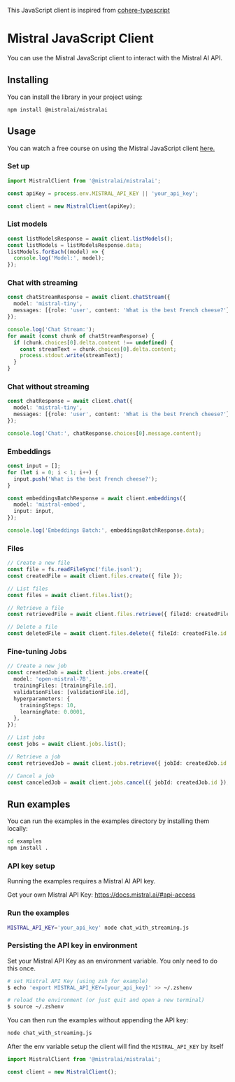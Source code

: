 This JavaScript client is inspired from [cohere-typescript](https://github.com/cohere-ai/cohere-typescript)

# Mistral JavaScript Client

You can use the Mistral JavaScript client to interact with the Mistral AI API.

## Installing

You can install the library in your project using:

`npm install @mistralai/mistralai`

## Usage

You can watch a free course on using the Mistral JavaScript client [here.](https://scrimba.com/links/mistral)

### Set up

```typescript
import MistralClient from '@mistralai/mistralai';

const apiKey = process.env.MISTRAL_API_KEY || 'your_api_key';

const client = new MistralClient(apiKey);
```

### List models

```typescript
const listModelsResponse = await client.listModels();
const listModels = listModelsResponse.data;
listModels.forEach((model) => {
  console.log('Model:', model);
});
```

### Chat with streaming

```typescript
const chatStreamResponse = await client.chatStream({
  model: 'mistral-tiny',
  messages: [{role: 'user', content: 'What is the best French cheese?'}],
});

console.log('Chat Stream:');
for await (const chunk of chatStreamResponse) {
  if (chunk.choices[0].delta.content !== undefined) {
    const streamText = chunk.choices[0].delta.content;
    process.stdout.write(streamText);
  }
}
```

### Chat without streaming

```typescript
const chatResponse = await client.chat({
  model: 'mistral-tiny',
  messages: [{role: 'user', content: 'What is the best French cheese?'}],
});

console.log('Chat:', chatResponse.choices[0].message.content);
```

### Embeddings

```typescript
const input = [];
for (let i = 0; i < 1; i++) {
  input.push('What is the best French cheese?');
}

const embeddingsBatchResponse = await client.embeddings({
  model: 'mistral-embed',
  input: input,
});

console.log('Embeddings Batch:', embeddingsBatchResponse.data);
```

### Files

```typescript
// Create a new file
const file = fs.readFileSync('file.jsonl');
const createdFile = await client.files.create({ file });

// List files
const files = await client.files.list();

// Retrieve a file
const retrievedFile = await client.files.retrieve({ fileId: createdFile.id });

// Delete a file
const deletedFile = await client.files.delete({ fileId: createdFile.id });
```

### Fine-tuning Jobs

```typescript
// Create a new job
const createdJob = await client.jobs.create({
  model: 'open-mistral-7B',
  trainingFiles: [trainingFile.id],
  validationFiles: [validationFile.id],
  hyperparameters: {
    trainingSteps: 10,
    learningRate: 0.0001,
  },
});

// List jobs
const jobs = await client.jobs.list();

// Retrieve a job
const retrievedJob = await client.jobs.retrieve({ jobId: createdJob.id });

// Cancel a job
const canceledJob = await client.jobs.cancel({ jobId: createdJob.id });
```

## Run examples

You can run the examples in the examples directory by installing them locally:

```bash
cd examples
npm install .
```

### API key setup

Running the examples requires a Mistral AI API key.

Get your own Mistral API Key: <https://docs.mistral.ai/#api-access>

### Run the examples

```bash
MISTRAL_API_KEY='your_api_key' node chat_with_streaming.js
```

### Persisting the API key in environment

Set your Mistral API Key as an environment variable. You only need to do this once.

```bash
# set Mistral API Key (using zsh for example)
$ echo 'export MISTRAL_API_KEY=[your_api_key]' >> ~/.zshenv

# reload the environment (or just quit and open a new terminal)
$ source ~/.zshenv
```

You can then run the examples without appending the API key:

```bash
node chat_with_streaming.js
```
After the env variable setup the client will find the `MISTRAL_API_KEY` by itself

```typescript
import MistralClient from '@mistralai/mistralai';

const client = new MistralClient();
```
